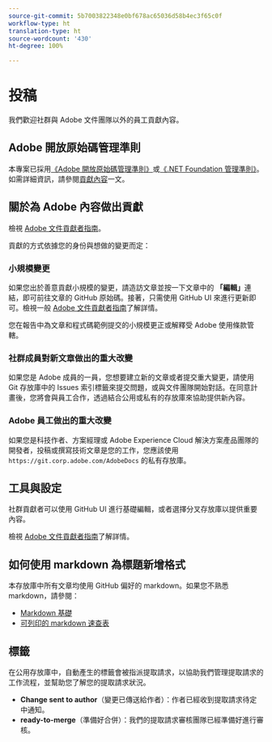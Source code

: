 ```yaml
---
source-git-commit: 5b7003822348e0bf678ac65036d58b4ec3f65c0f
workflow-type: ht
translation-type: ht
source-wordcount: '430'
ht-degree: 100%

---
```

# 投稿

我們歡迎社群與 Adobe 文件團隊以外的員工貢獻內容。

## Adobe 開放原始碼管理準則

本專案已採用[《Adobe 開放原始碼管理準則》](code-of-conduct.md)或[《.NET Foundation 管理準則》](https://dotnetfoundation.org/code-of-conduct)。如需詳細資訊，請參閱[貢獻內容](contributing.md)一文。

## 關於為 Adobe 內容做出貢獻

檢視 [Adobe 文件貢獻者指南](https://docs.adobe.com/content/help/zh-Hant/contributor/contributor-guide/introduction.html)。

貢獻的方式依據您的身份與想做的變更而定：

### 小規模變更

如果您出於善意貢獻小規模的變更，請造訪文章並按一下文章中的 **「編輯」**&#x200B;連結，即可前往文章的 GitHub 原始碼。接著，只需使用 GitHub UI 來進行更新即可。檢視一般 [Adobe 文件貢獻者指南](https://docs.adobe.com/content/help/zh-Hant/contributor/contributor-guide/introduction.html)了解詳情。

您在報告中為文章和程式碼範例提交的小規模更正或解釋受 Adobe 使用條款管轄。

### 社群成員對新文章做出的重大改變

如果您是 Adobe 成員的一員，您想要建立新的文章或者提交重大變更，請使用 Git 存放庫中的 Issues 索引標籤來提交問題，或與文件團隊開始對話。在同意計畫後，您將會與員工合作，透過結合公用或私有的存放庫來協助提供新內容。

<!--
If you submit a pull request with significant changes to documentation and code examples, you'll see a message in the pull request asking you to submit an online contribution license agreement (CLA). We need you to complete the online form before we can review your pull request.
-->

### Adobe 員工做出的重大改變

如果您是科技作者、方案經理或 Adobe Experience Cloud 解決方案產品團隊的開發者，投稿或撰寫技術文章是您的工作，您應該使用 `https://git.corp.adobe.com/AdobeDocs` 的私有存放庫。

<!--Employees from other parts of the Adobe world should use the public repo for minor updates.-->

## 工具與設定

社群貢獻者可以使用 GitHub UI 進行基礎編輯，或者選擇分叉存放庫以提供重要內容。

檢視 [Adobe 文件貢獻者指南](https://docs.adobe.com/content/help/zh-Hant/contributor/contributor-guide/introduction.html)了解詳情。

## 如何使用 markdown 為標題新增格式

本存放庫中所有文章均使用 GitHub 偏好的 markdown。如果您不熟悉 markdown，請參閱：

* [Markdown 基礎](https://help.github.com/articles/getting-started-with-writing-and-formatting-on-github/)
* [可列印的 markdown 速查表](https://guides.github.com/pdfs/markdown-cheatsheet-online.pdf)

## 標籤

在公用存放庫中，自動產生的標籤會被指派提取請求，以協助我們管理提取請求的工作流程，並幫助您了解您的提取請求狀況。

* **Change sent to author**（變更已傳送給作者）：作者已經收到提取請求待定中通知。
* **ready-to-merge**（準備好合併）：我們的提取請求審核團隊已經準備好進行審核。
